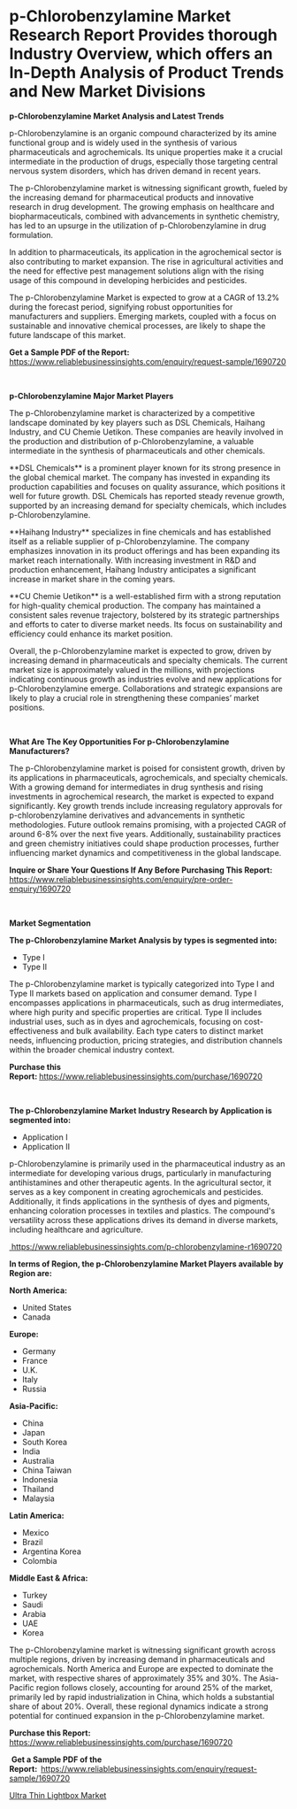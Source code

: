<p><h1>p-Chlorobenzylamine Market Research Report Provides thorough Industry Overview, which offers an In-Depth Analysis of Product Trends and New Market Divisions</h1></p><p><strong>p-Chlorobenzylamine Market Analysis and Latest Trends</strong></p>
<p><p>p-Chlorobenzylamine is an organic compound characterized by its amine functional group and is widely used in the synthesis of various pharmaceuticals and agrochemicals. Its unique properties make it a crucial intermediate in the production of drugs, especially those targeting central nervous system disorders, which has driven demand in recent years.</p><p>The p-Chlorobenzylamine market is witnessing significant growth, fueled by the increasing demand for pharmaceutical products and innovative research in drug development. The growing emphasis on healthcare and biopharmaceuticals, combined with advancements in synthetic chemistry, has led to an upsurge in the utilization of p-Chlorobenzylamine in drug formulation.</p><p>In addition to pharmaceuticals, its application in the agrochemical sector is also contributing to market expansion. The rise in agricultural activities and the need for effective pest management solutions align with the rising usage of this compound in developing herbicides and pesticides.</p><p>The p-Chlorobenzylamine Market is expected to grow at a CAGR of 13.2% during the forecast period, signifying robust opportunities for manufacturers and suppliers. Emerging markets, coupled with a focus on sustainable and innovative chemical processes, are likely to shape the future landscape of this market.</p></p>
<p><strong>Get a Sample PDF of the Report:&nbsp;</strong> <a href="https://www.reliablebusinessinsights.com/enquiry/request-sample/1690720?utm_campaign=1837&utm_medium=2&utm_source=Github&utm_content=ia&utm_term=06012025&utm_id=p-chlorobenzylamine">https://www.reliablebusinessinsights.com/enquiry/request-sample/1690720</a></p>
<p>&nbsp;</p>
<p><strong>p-Chlorobenzylamine Major Market Players</strong></p>
<p><p>The p-Chlorobenzylamine market is characterized by a competitive landscape dominated by key players such as DSL Chemicals, Haihang Industry, and CU Chemie Uetikon. These companies are heavily involved in the production and distribution of p-Chlorobenzylamine, a valuable intermediate in the synthesis of pharmaceuticals and other chemicals.</p><p>**DSL Chemicals** is a prominent player known for its strong presence in the global chemical market. The company has invested in expanding its production capabilities and focuses on quality assurance, which positions it well for future growth. DSL Chemicals has reported steady revenue growth, supported by an increasing demand for specialty chemicals, which includes p-Chlorobenzylamine.</p><p>**Haihang Industry** specializes in fine chemicals and has established itself as a reliable supplier of p-Chlorobenzylamine. The company emphasizes innovation in its product offerings and has been expanding its market reach internationally. With increasing investment in R&D and production enhancement, Haihang Industry anticipates a significant increase in market share in the coming years.</p><p>**CU Chemie Uetikon** is a well-established firm with a strong reputation for high-quality chemical production. The company has maintained a consistent sales revenue trajectory, bolstered by its strategic partnerships and efforts to cater to diverse market needs. Its focus on sustainability and efficiency could enhance its market position.</p><p>Overall, the p-Chlorobenzylamine market is expected to grow, driven by increasing demand in pharmaceuticals and specialty chemicals. The current market size is approximately valued in the millions, with projections indicating continuous growth as industries evolve and new applications for p-Chlorobenzylamine emerge. Collaborations and strategic expansions are likely to play a crucial role in strengthening these companies’ market positions.</p></p>
<p>&nbsp;</p>
<p><strong>What Are The Key Opportunities For p-Chlorobenzylamine Manufacturers?</strong></p>
<p><p>The p-Chlorobenzylamine market is poised for consistent growth, driven by its applications in pharmaceuticals, agrochemicals, and specialty chemicals. With a growing demand for intermediates in drug synthesis and rising investments in agrochemical research, the market is expected to expand significantly. Key growth trends include increasing regulatory approvals for p-chlorobenzylamine derivatives and advancements in synthetic methodologies. Future outlook remains promising, with a projected CAGR of around 6-8% over the next five years. Additionally, sustainability practices and green chemistry initiatives could shape production processes, further influencing market dynamics and competitiveness in the global landscape.</p></p>
<p><strong>Inquire or Share Your Questions If Any Before Purchasing This Report:</strong> <a href="https://www.reliablebusinessinsights.com/enquiry/pre-order-enquiry/1690720?utm_campaign=1837&utm_medium=2&utm_source=Github&utm_content=ia&utm_term=06012025&utm_id=p-chlorobenzylamine">https://www.reliablebusinessinsights.com/enquiry/pre-order-enquiry/1690720</a></p>
<p>&nbsp;</p>
<p><strong>Market Segmentation</strong></p>
<p><strong>The p-Chlorobenzylamine Market Analysis by types is segmented into:</strong></p>
<p><ul><li>Type I</li><li>Type II</li></ul></p>
<p><p>The p-Chlorobenzylamine market is typically categorized into Type I and Type II markets based on application and consumer demand. Type I encompasses applications in pharmaceuticals, such as drug intermediates, where high purity and specific properties are critical. Type II includes industrial uses, such as in dyes and agrochemicals, focusing on cost-effectiveness and bulk availability. Each type caters to distinct market needs, influencing production, pricing strategies, and distribution channels within the broader chemical industry context.</p></p>
<p><strong>Purchase this Report:&nbsp;</strong><a href="https://www.reliablebusinessinsights.com/purchase/1690720?utm_campaign=1837&utm_medium=2&utm_source=Github&utm_content=ia&utm_term=06012025&utm_id=p-chlorobenzylamine">https://www.reliablebusinessinsights.com/purchase/1690720</a></p>
<p>&nbsp;</p>
<p><strong>The p-Chlorobenzylamine Market Industry Research by Application is segmented into:</strong></p>
<p><ul><li>Application I</li><li>Application II</li></ul></p>
<p><p>p-Chlorobenzylamine is primarily used in the pharmaceutical industry as an intermediate for developing various drugs, particularly in manufacturing antihistamines and other therapeutic agents. In the agricultural sector, it serves as a key component in creating agrochemicals and pesticides. Additionally, it finds applications in the synthesis of dyes and pigments, enhancing coloration processes in textiles and plastics. The compound's versatility across these applications drives its demand in diverse markets, including healthcare and agriculture.</p></p>
<p><a href="https://www.reliablebusinessinsights.com/p-chlorobenzylamine-r1690720?utm_campaign=1837&utm_medium=2&utm_source=Github&utm_content=ia&utm_term=06012025&utm_id=p-chlorobenzylamine">&nbsp;https://www.reliablebusinessinsights.com/p-chlorobenzylamine-r1690720</a></p>
<p><strong>In terms of Region, the p-Chlorobenzylamine Market Players available by Region are:</strong></p>
<p>
    <p> <strong> North America: </strong>
        <ul>
            <li>United States</li>
            <li>Canada</li>
        </ul>
        </p> 
    <p> <strong> Europe: </strong>
        <ul>
            <li>Germany</li>
            <li>France</li>
            <li>U.K.</li>
            <li>Italy</li>
            <li>Russia</li>
        </ul>
        </p> 
    <p> <strong> Asia-Pacific: </strong>
        <ul>
            <li>China</li>
            <li>Japan</li>
            <li>South Korea</li>
            <li>India</li>
            <li>Australia</li>
            <li>China Taiwan</li>
            <li>Indonesia</li>
            <li>Thailand</li>
            <li>Malaysia</li>
        </ul>
        </p> 
    <p> <strong> Latin America: </strong>
        <ul>
            <li>Mexico</li>
            <li>Brazil</li>
            <li>Argentina Korea</li>
            <li>Colombia</li>
        </ul>
        </p> 
    <p> <strong> Middle East & Africa: </strong>
        <ul>
            <li>Turkey</li>
            <li>Saudi</li>
            <li>Arabia</li>
            <li>UAE</li>
            <li>Korea</li>
        </ul>
    </p>
    </p>
<p><p>The p-Chlorobenzylamine market is witnessing significant growth across multiple regions, driven by increasing demand in pharmaceuticals and agrochemicals. North America and Europe are expected to dominate the market, with respective shares of approximately 35% and 30%. The Asia-Pacific region follows closely, accounting for around 25% of the market, primarily led by rapid industrialization in China, which holds a substantial share of about 20%. Overall, these regional dynamics indicate a strong potential for continued expansion in the p-Chlorobenzylamine market.</p></p>
<p><strong>Purchase this Report: </strong><a href="https://www.reliablebusinessinsights.com/purchase/1690720?utm_campaign=1837&utm_medium=2&utm_source=Github&utm_content=ia&utm_term=06012025&utm_id=p-chlorobenzylamine">https://www.reliablebusinessinsights.com/purchase/1690720</a></p>
<p>&nbsp;<strong>Get a Sample PDF of the Report:&nbsp;&nbsp;</strong><a href="https://www.reliablebusinessinsights.com/enquiry/request-sample/1690720?utm_campaign=1837&utm_medium=2&utm_source=Github&utm_content=ia&utm_term=06012025&utm_id=p-chlorobenzylamine">https://www.reliablebusinessinsights.com/enquiry/request-sample/1690720</a></p>
<p><strong></strong></p>
<p><p><a href="https://github.com/oslieselotte2192/Market-Research-Report-List-1/blob/main/ultra-thin-lightbox-market.md?utm_campaign=1837&utm_medium=2&utm_source=Github&utm_content=ia&utm_term=06012025&utm_id=p-chlorobenzylamine">Ultra Thin Lightbox Market</a></p></p>